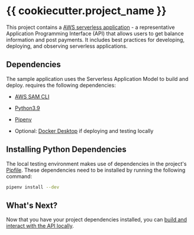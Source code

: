 # {{ cookiecutter.project_name }}

This project contains a [AWS serverless application](https://aws.amazon.com/serverless) - a representative Application Programming Interface (API) that allows users to get balance information and post payments. It includes best practices for developing, deploying, and observing serverless applications.

## Dependencies

The sample application uses the Serverless Application Model to build and deploy. requires the following dependencies:

* [AWS SAM CLI](https://docs.aws.amazon.com/serverless-application-model/latest/developerguide/install-sam-cli.html)

* [Python3.9](https://www.python.org/downloads/release/python-390/)

* [Pipenv](https://pipenv.pypa.io/en/latest/)

* Optional: [Docker Desktop](https://www.docker.com/products/docker-desktop/) if deploying and testing locally

## Installing Python Dependencies

The local testing environment makes use of dependencies in the project's [Pipfile](./Pipfile). These dependencies need to be installed by running the following command:

```bash
pipenv install --dev
```

## What's Next?

Now that you have your project dependencies installed, you can [build and interact with the API locally](./README-INTERACTING-LOCALLY.md).

